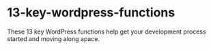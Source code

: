 13-key-wordpress-functions
==========================

These 13 key WordPress functions help get your development process started and moving along apace.